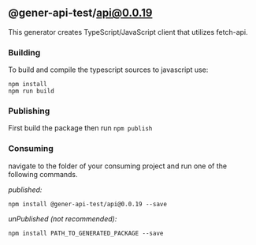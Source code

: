 ## @gener-api-test/api@0.0.19

This generator creates TypeScript/JavaScript client that utilizes fetch-api.

### Building

To build and compile the typescript sources to javascript use:
```
npm install
npm run build
```

### Publishing

First build the package then run ```npm publish```

### Consuming

navigate to the folder of your consuming project and run one of the following commands.

_published:_

```
npm install @gener-api-test/api@0.0.19 --save
```

_unPublished (not recommended):_

```
npm install PATH_TO_GENERATED_PACKAGE --save
